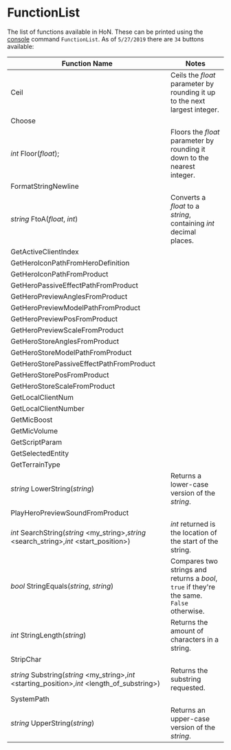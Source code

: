 # FunctionList

The list of functions available in HoN. These can be printed using the [console](console.md) command `FunctionList`. As of `5/27/2019` there are `34` buttons available:

| Function Name                                                | Notes                                                        |
| ------------------------------------------------------------ | ------------------------------------------------------------ |
| Ceil                                                         | Ceils the *float* parameter by rounding it up to the next largest integer. |
| Choose                                                       |                                                              |
| *int* Floor(*float*);                                        | Floors the *float* parameter by rounding it down to the nearest integer. |
| FormatStringNewline                                          |                                                              |
| *string* FtoA(*float*, *int*)                                | Converts a *float* to a *string*, containing *int* decimal places. |
| GetActiveClientIndex                                         |                                                              |
| GetHeroIconPathFromHeroDefinition                            |                                                              |
| GetHeroIconPathFromProduct                                   |                                                              |
| GetHeroPassiveEffectPathFromProduct                          |                                                              |
| GetHeroPreviewAnglesFromProduct                              |                                                              |
| GetHeroPreviewModelPathFromProduct                           |                                                              |
| GetHeroPreviewPosFromProduct                                 |                                                              |
| GetHeroPreviewScaleFromProduct                               |                                                              |
| GetHeroStoreAnglesFromProduct                                |                                                              |
| GetHeroStoreModelPathFromProduct                             |                                                              |
| GetHeroStorePassiveEffectPathFromProduct                     |                                                              |
| GetHeroStorePosFromProduct                                   |                                                              |
| GetHeroStoreScaleFromProduct                                 |                                                              |
| GetLocalClientNum                                            |                                                              |
| GetLocalClientNumber                                         |                                                              |
| GetMicBoost                                                  |                                                              |
| GetMicVolume                                                 |                                                              |
| GetScriptParam                                               |                                                              |
| GetSelectedEntity                                            |                                                              |
| GetTerrainType                                               |                                                              |
| *string* LowerString(*string*)                               | Returns a lower-case version of the *string*.                |
| PlayHeroPreviewSoundFromProduct                              |                                                              |
| *int* SearchString(*string* <my_string>,*string* <search_string>,*int* <start_position>) | *int* returned is the location of the start of the string.   |
| *bool* StringEquals(*string*, *string*)                      | Compares two strings and returns a *bool*, `true` if they're the same. `False` otherwise. |
| *int* StringLength(*string*)                                 | Returns the amount of characters in a string.                |
| StripChar                                                    |                                                              |
| *string* Substring(*string* <my_string>,*int* <starting_position>,*int* <length_of_substring>) | Returns the substring requested.                             |
| SystemPath                                                   |                                                              |
| *string* UpperString(*string*)                               | Returns an upper-case version of the *string*.               |